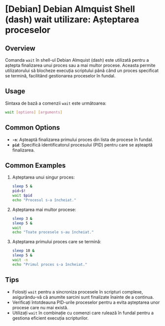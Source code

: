 # [Debian] Debian Almquist Shell (dash) wait utilizare: Așteptarea proceselor

## Overview
Comanda `wait` în shell-ul Debian Almquist (dash) este utilizată pentru a aștepta finalizarea unui proces sau a mai multor procese. Aceasta permite utilizatorului să blocheze execuția scriptului până când un proces specificat se termină, facilitând gestionarea proceselor în fundal.

## Usage
Sintaxa de bază a comenzii `wait` este următoarea:

```sh
wait [options] [arguments]
```

## Common Options
- **`-n`**: Așteaptă finalizarea primului proces din lista de procese în fundal.
- **`pid`**: Specifică identificatorul procesului (PID) pentru care se așteaptă finalizarea.

## Common Examples
1. Așteptarea unui singur proces:
   ```sh
   sleep 5 &
   pid=$!
   wait $pid
   echo "Procesul s-a încheiat."
   ```

2. Așteptarea mai multor procese:
   ```sh
   sleep 3 &
   sleep 5 &
   wait
   echo "Toate procesele s-au încheiat."
   ```

3. Așteptarea primului proces care se termină:
   ```sh
   sleep 10 &
   sleep 5 &
   wait -n
   echo "Primul proces s-a încheiat."
   ```

## Tips
- Folosiți `wait` pentru a sincroniza procesele în scripturi complexe, asigurându-vă că anumite sarcini sunt finalizate înainte de a continua.
- Verificați întotdeauna PID-urile proceselor pentru a evita așteptarea unor procese care nu mai există.
- Utilizați `wait` în combinație cu comenzi care rulează în fundal pentru a gestiona eficient execuția scripturilor.